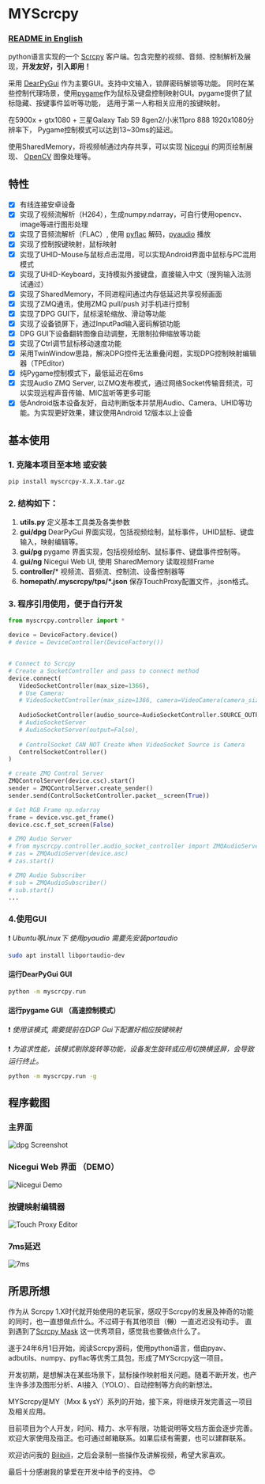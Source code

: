 # MYScrcpy

### [README in English](README_EN.md)

python语言实现的一个 [Scrcpy](https://github.com/Genymobile/scrcpy/) 客户端。包含完整的视频、音频、控制解析及展现，**开发友好，引入即用！**

采用 [DearPyGui](https://github.com/hoffstadt/DearPyGui) 作为主要GUI。支持中文输入，锁屏密码解锁等功能。
同时在某些控制代理场景，使用[pygame](https://www.pygame.org/)作为鼠标及键盘控制映射GUI。pygame提供了鼠标隐藏、按键事件监听等功能，
适用于第一人称相关应用的按键映射。

在5900x + gtx1080 + 三星Galaxy Tab S9 8gen2/小米11pro 888 1920x1080分辨率下， Pygame控制模式可以达到13~30ms的延迟。

使用SharedMemory，将视频帧通过内存共享，可以实现 [Nicegui](https://github.com/zauberzeug/nicegui) 的网页绘制展现、
[OpenCV](https://opencv.org/) 图像处理等。


## 特性

- [x] 有线连接安卓设备
- [x] 实现了视频流解析（H264），生成numpy.ndarray，可自行使用opencv、image等进行图形处理
- [x] 实现了音频流解析（FLAC）, 使用 [pyflac](https://github.com/sonos/pyFLAC) 解码，[pyaudio](https://people.csail.mit.edu/hubert/pyaudio/) 播放
- [x] 实现了控制按键映射，鼠标映射
- [x] 实现了UHID-Mouse与鼠标点击混用，可以实现Android界面中鼠标与PC混用模式
- [x] 实现了UHID-Keyboard，支持模拟外接键盘，直接输入中文（搜狗输入法测试通过）
- [x] 实现了SharedMemory，不同进程间通过内存低延迟共享视频画面
- [x] 实现了ZMQ通讯，使用ZMQ pull/push 对手机进行控制
- [x] 实现了DPG GUI下，鼠标滚轮缩放、滑动等功能
- [x] 实现了设备锁屏下，通过InputPad输入密码解锁功能
- [x] DPG GUI下设备翻转图像自动调整，无限制拉伸缩放等功能
- [x] 实现了Ctrl调节鼠标移动速度功能
- [x] 采用TwinWindow思路，解决DPG控件无法重叠问题，实现DPG控制映射编辑器（TPEditor）
- [x] 纯Pygame控制模式下，最低延迟在6ms
- [x] 实现Audio ZMQ Server, 以ZMQ发布模式，通过网络Socket传输音频流，可以实现远程声音传输、MIC监听等更多可能
- [x] 低Android版本设备友好，自动判断版本并禁用Audio、Camera、UHID等功能。为实现更好效果，建议使用Android 12版本以上设备

## 基本使用

### 1.  克隆本项目至本地 或安装
```bash
pip install myscrcpy-X.X.X.tar.gz
```

### 2. 结构如下：
   1. **utils.py**
   定义基本工具类及各类参数
   2. **gui/dpg**
   DearPyGui 界面实现，包括视频绘制，鼠标事件，UHID鼠标、键盘输入，映射编辑等。
   3. **gui/pg**
   pygame 界面实现，包括视频绘制、鼠标事件、键盘事件控制等。
   4. **gui/ng**
   Nicegui Web UI, 使用 SharedMemory 读取视频Frame
   4. **controller/***
   视频流、音频流、控制流、设备控制器等
   5. **homepath/.myscrcpy/tps/*.json**
   保存TouchProxy配置文件，.json格式。

### 3. 程序引用使用，便于自行开发

```python
from myscrcpy.controller import *

device = DeviceFactory.device()
# device = DeviceController(DeviceFactory())


# Connect to Scrcpy
# Create a SocketController and pass to connect method
device.connect(
   VideoSocketController(max_size=1366),
   # Use Camera:
   # VideoSocketController(max_size=1366, camera=VideoCamera(camera_size='1280x720', camera_fps=120)),
   
   AudioSocketController(audio_source=AudioSocketController.SOURCE_OUTPUT),
   # AudioSocketServer
   # AudioSocketServer(output=False),
    
   # ControlSocket CAN NOT Create When VideoSocket Source is Camera
   ControlSocketController()
)

# create ZMQ Control Server
ZMQControlServer(device.csc).start()
sender = ZMQControlServer.create_sender()
sender.send(ControlSocketController.packet__screen(True))

# Get RGB Frame np.ndarray
frame = device.vsc.get_frame()
device.csc.f_set_screen(False)

# ZMQ Audio Server
# from myscrcpy.controller.audio_socket_controller import ZMQAudioServer, ZMQAudioSubscriber
# zas = ZMQAudioServer(device.asc)
# zas.start()

# ZMQ Audio Subscriber
# sub = ZMQAudioSubscriber()
# sub.start()
...
```

### 4.使用GUI

:exclamation: _Ubuntu等Linux下 使用pyaudio 需要先安装portaudio_
```bash
sudo apt install libportaudio-dev
```

#### 运行DearPyGui GUI
```bash
python -m myscrcpy.run
```

#### 运行pygame GUI （高速控制模式）

:exclamation: _使用该模式, 需要提前在DGP Gui下配置好相应按键映射_

:exclamation: _为追求性能，该模式剔除旋转等功能，设备发生旋转或应用切换横竖屏，会导致运行终止。_
```bash
python -m myscrcpy.run -g
```


## 程序截图

### 主界面
![dpg Screenshot](myscrcpy/files/images/dpg_gui.jpg)

### Nicegui Web 界面 （DEMO）
![Nicegui Demo](myscrcpy/files/images/web_gui_demo_nicegui.jpg)

### 按键映射编辑器
![Touch Proxy Editor](myscrcpy/files/images/edit_touch_proxy.jpg)

### 7ms延迟
![7ms](myscrcpy/files/images/7ms.jpg)

## 所思所想
作为从 Scrcpy 1.X时代就开始使用的老玩家，感叹于Scrcpy的发展及神奇的功能的同时，也一直想做点什么。不过碍于有其他项目（~~懒~~）一直迟迟没有动手。 
直到遇到了[Scrcpy Mask](https://github.com/AkiChase/scrcpy-mask) 这一优秀项目，感觉我也要做点什么了。

遂于24年6月1日开始，阅读Scrcpy源码，使用python语言，借由pyav、adbutils、numpy、pyflac等优秀工具包，形成了MYScrcpy这一项目。

开发初期，是想解决在某些场景下，鼠标操作映射相关问题。随着不断开发，也产生许多涉及图形分析、AI接入（YOLO）、自动控制等方向的新想法。

MYScrcpy是MY（Mxx & ysY）系列的开始，接下来，将继续开发完善这一项目及相关应用。

目前项目为个人开发，时间、精力、水平有限，功能说明等文档方面会逐步完善。欢迎大家使用及指正。也可通过邮箱联系。如果后续有需要，也可以建群联系。

欢迎访问我的 [Bilibili](https://space.bilibili.com/400525682)，之后会录制一些操作及讲解视频，希望大家喜欢。

最后十分感谢我的挚爱在开发中给予的支持。 :heart_eyes:
